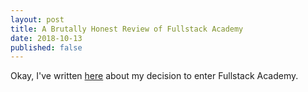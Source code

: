 ```yaml
---
layout: post
title: A Brutally Honest Review of Fullstack Academy
date: 2018-10-13
published: false
---
```


Okay, I've written [here](http://www.marcopchen.com/2017/12/29/changing-careers-and-coding-bootcamps.html) about my decision to enter Fullstack Academy.

